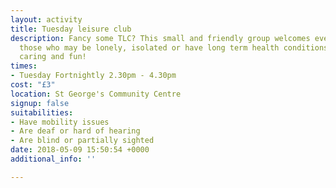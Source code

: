 ```yaml
---
layout: activity
title: Tuesday leisure club
description: Fancy some TLC? This small and friendly group welcomes everyone especially
  those who may be lonely, isolated or have long term health conditions. It's sociable,
  caring and fun!
times:
- Tuesday Fortnightly 2.30pm - 4.30pm
cost: "£3"
location: St George's Community Centre
signup: false
suitabilities:
- Have mobility issues
- Are deaf or hard of hearing
- Are blind or partially sighted
date: 2018-05-09 15:50:54 +0000
additional_info: ''

---
```

